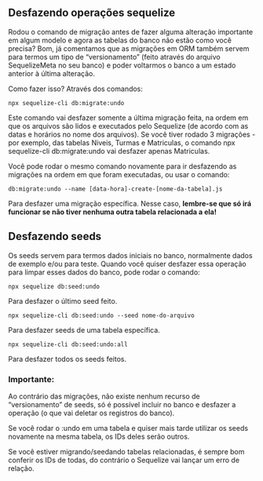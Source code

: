## Desfazendo operações sequelize
Rodou o comando de migração antes de fazer alguma alteração importante em algum modelo e agora as tabelas do banco não estão como você precisa? Bom, já comentamos que as migrações em ORM também servem para termos um tipo de “versionamento” (feito através do arquivo SequelizeMeta no seu banco) e poder voltarmos o banco a um estado anterior à última alteração.

Como fazer isso? Através dos comandos:
```
npx sequelize-cli db:migrate:undo
```

Este comando vai desfazer somente a última migração feita, na ordem em que os arquivos são lidos e executados pelo Sequelize (de acordo com as datas e horários no nome dos arquivos). Se você tiver rodado 3 migrações - por exemplo, das tabelas Niveis, Turmas e Matriculas, o comando npx sequelize-cli db:migrate:undo vai desfazer apenas Matriculas.

Você pode rodar o mesmo comando novamente para ir desfazendo as migrações na ordem em que foram executadas, ou usar o comando:

```
db:migrate:undo --name [data-hora]-create-[nome-da-tabela].js
```

Para desfazer uma migração específica. Nesse caso, **lembre-se que só irá funcionar se não tiver nenhuma outra tabela relacionada a ela!**

## Desfazendo seeds
Os seeds servem para termos dados iniciais no banco, normalmente dados de exemplo e/ou para teste. Quando você quiser desfazer essa operação para limpar esses dados do banco, pode rodar o comando:

```
npx sequelize db:seed:undo
```
Para desfazer o último seed feito.

```
npx sequelize-cli db:seed:undo --seed nome-do-arquivo
```
Para desfazer seeds de uma tabela específica.

```
npx sequelize-cli db:seed:undo:all
```
Para desfazer todos os seeds feitos.

### Importante:

Ao contrário das migrações, não existe nenhum recurso de “versionamento” de seeds, só é possível incluir no banco e desfazer a operação (o que vai deletar os registros do banco).

Se você rodar o :undo em uma tabela e quiser mais tarde utilizar os seeds novamente na mesma tabela, os IDs deles serão outros.

Se você estiver migrando/seedando tabelas relacionadas, é sempre bom conferir os IDs de todas, do contrário o Sequelize vai lançar um erro de relação.